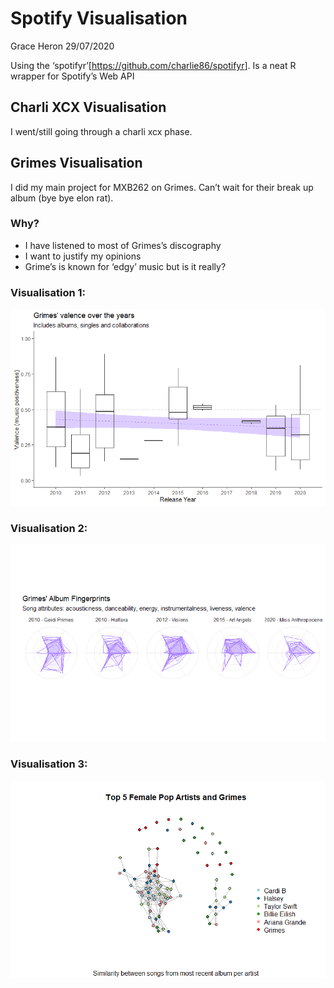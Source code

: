 Spotify Visualisation
================
Grace Heron
29/07/2020

Using the ‘spotifyr’\[<https://github.com/charlie86/spotifyr>\]. Is a
neat R wrapper for Spotify’s Web API

## Charli XCX Visualisation

I went/still going through a charli xcx phase.

## Grimes Visualisation

I did my main project for MXB262 on Grimes. Can’t wait for their break
up album (bye bye elon rat).

### Why?

  - I have listened to most of Grimes’s discography
  - I want to justify my opinions
  - Grime’s is known for ‘edgy’ music but is it really?

### Visualisation 1:

![](README_files/figure-gfm/unnamed-chunk-1-1.png)<!-- -->

### Visualisation 2:

![](README_files/figure-gfm/vis1-1.png)<!-- -->

### Visualisation 3:

![](README_files/figure-gfm/unnamed-chunk-2-1.png)<!-- -->
